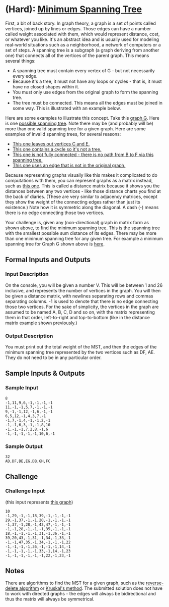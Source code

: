 # (Hard): [Minimum Spanning Tree](https://www.reddit.com/r/dailyprogrammer/comments/20cydp/14042014_challenge_152_hard_minimum_spanning_tree/)

First, a bit of back story. In graph theory, a graph is a set of points called vertices, joined up by lines or edges. Those edges can have a number called weight associated with them, which would represent distance, cost, or whatever you like. It's an abstract idea and is usually used for modeling real-world situations such as a neighborhood, a network of computers or a set of steps. A spanning tree is a subgraph (a graph deriving from another one) that connects all of the vertices of the parent graph.
This means several things:
* A spanning tree must contain every vertex of G - but not necessarily every edge.
* Because it's a tree, it must not have any loops or cycles - that is, it must have no closed shapes within it.
* You must only use edges from the original graph to form the spanning tree.
* The tree must be connected. This means all the edges must be joined in some way. This is illustrated with an example below.

Here are some examples to illustrate this concept. Take this [graph G](https://i.imgur.com/RIfsghM.png).
Here is one [possible spanning tree](https://i.imgur.com/yf8K1AK.png). Note there may be (and probably will be) more than one valid spanning tree for a given graph. Here are some examples of invalid spanning trees, for several reasons:
* [This one leaves out vertices C and E.](https://i.imgur.com/6CVjxpF.png)
* [This one contains a cycle so it's not a tree.](https://i.imgur.com/cibmve1.png)
* [This one is not fully connected - there is no path from B to F via this spanning tree.](https://i.imgur.com/eanfUzf.png)
* [This one uses an edge that is not in the original graph.](https://i.imgur.com/WMSDZf8.png)

Because representing graphs visually like this makes it complicated to do computations with them, you can represent graphs as a matrix instead, such as [this one](https://i.imgur.com/iXuaqNT.png). This is called a distance matrix because it shows you the distances between any two vertices - like those distance charts you find at the back of diaries. (These are very similar to adjacency matrices, except they show the weight of the connecting edges rather than just its existence.) Note how it is symmetric along the diagonal. A dash (-) means there is no edge connecting those two vertices.

Your challenge is, given any (non-directional) graph in matrix form as shown above, to find the minimum spanning tree. This is the spanning tree with the smallest possible sum distance of its edges. There may be more than one minimum spanning tree for any given tree. For example a minimum spanning tree for Graph G shown above is [here](https://i.imgur.com/RrXzZZY.png).
## Formal Inputs and Outputs
### Input Description

On the console, you will be given a number V. This will be between 1 and 26 inclusive, and represents the number of vertices in the graph.
You will then be given a distance matrix, with newlines separating rows and commas separating columns. -1 is used to denote that there is no edge connecting those two vertices. For the sake of simplicity, the vertices in the graph are assumed to be named A, B, C, D and so on, with the matrix representing them in that order, left-to-right and top-to-bottom (like in the distance matrix example shown previously.)

### Output Description

You must print out the total weight of the MST, and then the edges of the minimum spanning tree represented by the two vertices such as DF, AE. They do not need to be in any particular order.
## Sample Inputs & Outputs
### Sample Input
```
8
-1,11,9,6,-1,-1,-1,-1
11,-1,-1,5,7,-1,-1,-1
9,-1,-1,12,-1,6,-1,-1
6,5,12,-1,4,3,7,-1
-1,7,-1,4,-1,-1,2,-1
-1,-1,6,3,-1,-1,8,10
-1,-1,-1,7,2,8,-1,6
-1,-1,-1,-1,-1,10,6,-1
```
### Sample Output
```
32
AD,DF,DE,EG,DB,GH,FC
```
## Challenge
### Challenge Input

(this input represents [this graph](https://i.imgur.com/ef5kdbx.png))
```
10
-1,29,-1,-1,18,39,-1,-1,-1,-1
29,-1,37,-1,-1,20,-1,-1,-1,-1
-1,37,-1,28,-1,43,47,-1,-1,-1
-1,-1,28,-1,-1,-1,35,-1,-1,-1
18,-1,-1,-1,-1,31,-1,36,-1,-1
39,20,43,-1,31,-1,34,-1,33,-1
-1,-1,47,35,-1,34,-1,-1,-1,22
-1,-1,-1,-1,36,-1,-1,-1,14,-1
-1,-1,-1,-1,-1,33,-1,14,-1,23
-1,-1,-1,-1,-1,-1,22,-1,23,-1
```
## Notes

There are algorithms to find the MST for a given graph, such as the [reverse-delete algorithm](https://en.wikipedia.org/wiki/Reverse-delete_algorithm) or [Kruskal's method](https://en.wikipedia.org/wiki/Kruskal%27s_algorithm). The submitted solution does not have to work with directed graphs - the edges will always be bidirectional and thus the matrix will always be symmetrical.